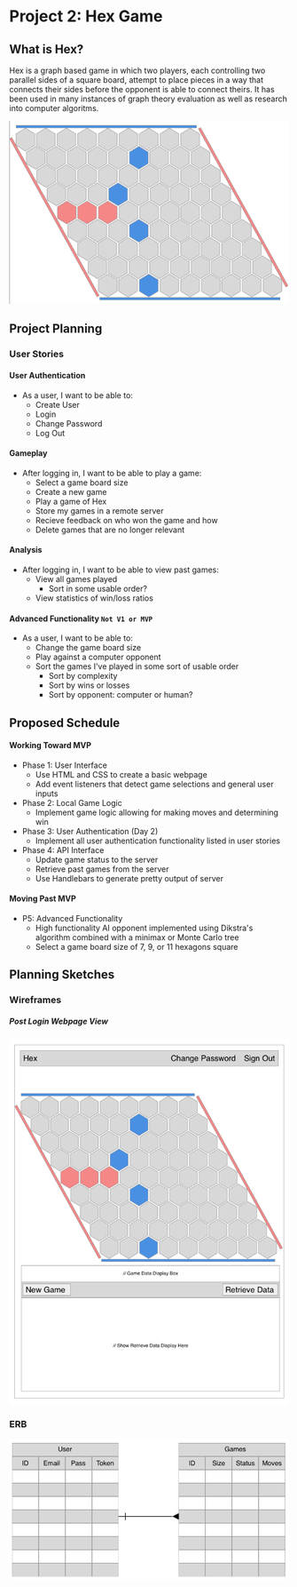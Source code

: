 # Project 2: Hex Game
## What is Hex?
  Hex is a graph based game in which two players, each controlling two parallel sides of a square board, attempt to place pieces in a way that connects their sides before the opponent is able to connect theirs. It has been used in many instances of graph theory evaluation as well as research into computer algoritms.

  ![Sample Game Board](public/gameboard_v1.png)
## Project Planning
### User Stories
#### User Authentication
  - As a user, I want to be able to:
    - Create User
    - Login
    - Change Password
    - Log Out

#### Gameplay
  - After logging in, I want to be able to play a game:
    - Select a game board size
    - Create a new game
    - Play a game of Hex
    - Store my games in a remote server
    - Recieve feedback on who won the game and how
    - Delete games that are no longer relevant

#### Analysis
  - After logging in, I want to be able to view past games:
    - View all games played
      - Sort in some usable order?
    - View statistics of win/loss ratios

#### Advanced Functionality `Not V1 or MVP`
  - As a user, I want to be able to:
    - Change the game board size
    - Play against a computer opponent
    - Sort the games I've played in some sort of usable order
      - Sort by complexity
      - Sort by wins or losses
      - Sort by opponent: computer or human?

## Proposed Schedule
#### Working Toward MVP
  - Phase 1: User Interface
    - Use HTML and CSS to create a basic webpage
    - Add event listeners that detect game selections and general user inputs
  - Phase 2: Local Game Logic
    - Implement game logic allowing for making moves and determining win
  - Phase 3: User Authentication (Day 2)
    - Implement all user authentication functionality listed in user stories
  - Phase 4: API Interface
    - Update game status to the server
    - Retrieve past games from the server
    - Use Handlebars to generate pretty output of server

#### Moving Past MVP
  - P5: Advanced Functionality
    - High functionality AI opponent implemented using Dikstra's algorithm combined with a minimax or Monte Carlo tree
    - Select a game board size of 7, 9, or 11 hexagons square

## Planning Sketches
### Wireframes
  ##### Post Login Webpage View
  ![Wireframe Version 1](public/Wireframe_V1.png)
### ERB
  ![ERB Sketch V1](public/ERB_V1.png)
